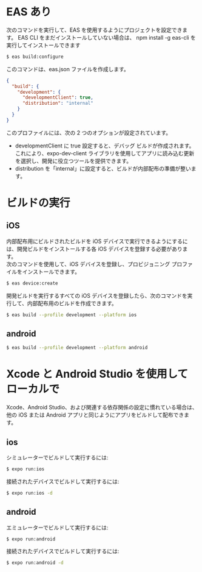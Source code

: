 # EAS あり

次のコマンドを実行して、EAS を使用するようにプロジェクトを設定できます。
EAS CLI をまだインストールしていない場合は、 npm install -g eas-cli を実行してインストールできます

```sh
$ eas build:configure
```

このコマンドは、eas.json ファイルを作成します。

```json
{
  "build": {
    "development": {
      "developmentClient": true,
      "distribution": "internal"
    }
  }
}
```

このプロファイルには、次の 2 つのオプションが設定されています。

- developmentClient に true 設定すると、デバッグ ビルドが作成されます。これにより、expo-dev-client ライブラリを使用してアプリに読み込む更新を選択し、開発に役立つツールを提供できます。
- distribution を「internal」に設定すると、ビルドが内部配布の準備が整います。

# ビルドの実行

## iOS

内部配布用にビルドされたビルドを iOS デバイスで実行できるようにするには、開発ビルドをインストールする各 iOS デバイスを登録する必要があります。  
次のコマンドを使用して、iOS デバイスを登録し、プロビジョニング プロファイルをインストールできます。

```sh
$ eas device:create
```

開発ビルドを実行するすべての iOS デバイスを登録したら、次のコマンドを実行して、内部配布用のビルドを作成できます。

```sh
$ eas build --profile development --platform ios
```

## android

```sh
$ eas build --profile development --platform android
```

# Xcode と Android Studio を使用してローカルで

Xcode、Android Studio、および関連する依存関係の設定に慣れている場合は、他の iOS または Android アプリと同じようにアプリをビルドして配布できます。

## ios

シミュレーターでビルドして実行するには:

```sh
$ expo run:ios
```

接続されたデバイスでビルドして実行するには:

```sh
$ expo run:ios -d
```

## android

エミュレーターでビルドして実行するには:

```sh
$ expo run:android
```

接続されたデバイスでビルドして実行するには:

```sh
$ expo run:android -d
```
